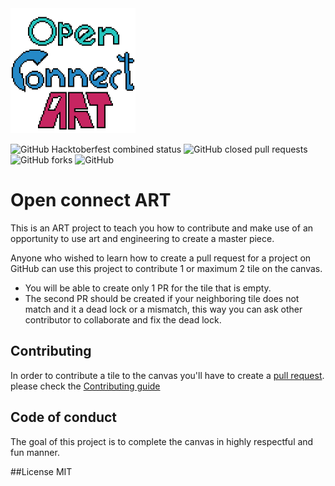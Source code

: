 <img src="docs/src/openconnectart.png" width="200">

![GitHub Hacktoberfest combined status](https://img.shields.io/github/hacktoberfest/2019/bhaumikmistry/open-connect-art?style=plastic)
![GitHub closed pull requests](https://img.shields.io/github/issues-pr-closed/bhaumikmistry/open-connect-art?color=gree&style=plastic)
![GitHub forks](https://img.shields.io/github/forks/bhaumikmistry/open-connect-art?color=aqua&label=open-connect-art%20Forks&style=plastic)
![GitHub](https://img.shields.io/github/license/bhaumikmistry/open-connect-art?style=plastic)

# Open connect ART

This is an ART project to teach you how to contribute and make use of an opportunity to use art and engineering to create a master piece.

Anyone who wished to learn how to create a pull request for a project on GitHub can use this project to contribute 1 or maximum 2 tile on the canvas. 
* You will be able to create only 1 PR for the tile that is empty.
* The second PR should be created if your neighboring tile does not match and it a dead lock or a mismatch, this way you can ask other contributor to collaborate and fix the dead lock.

## Contributing  

In order to contribute a tile to the canvas you'll have to create a [pull request](https://opensource.guide/how-to-contribute/#opening-a-pull-request). please check the [Contributing guide](https://github.com/bhaumikmistry/open-connect-art/blob/master/CONTRIBUTING.md) 

## Code of conduct 

The goal of this project is to complete the canvas in highly respectful and fun manner. 

##License
MIT
